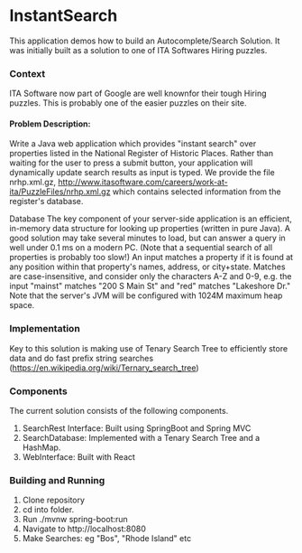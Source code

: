 # InstantSearch
This application demos how to build an Autocomplete/Search Solution. 
It was initially built as a solution to one of ITA Softwares Hiring puzzles.

### Context 
ITA Software now part of Google are well knownfor their tough Hiring puzzles. This is probably one of the easier puzzles on their site.

#### Problem Description:

Write a Java web application which provides "instant search" over properties listed in the National Register of Historic Places. Rather than waiting for the user to press a submit button, your application will dynamically update search results as input is typed. We provide the file nrhp.xml.gz, http://www.itasoftware.com/careers/work-at-ita/PuzzleFiles/nrhp.xml.gz which contains selected information from the register's database.

Database The key component of your server-side application is an efficient, in-memory data structure for looking up properties (written in pure Java). A good solution may take several minutes to load, but can answer a query in well under 0.1 ms on a modern PC. (Note that a sequential search of all properties is probably too slow!) An input matches a property if it is found at any position within that property's names, address, or city+state. Matches are case-insensitive, and consider only the characters A-Z and 0-9, e.g. the input "mainst" matches "200 S Main St" and "red" matches "Lakeshore Dr." Note that the server's JVM will be configured with 1024M maximum heap space.

### Implementation
Key to this solution is making use of Tenary Search Tree to efficiently store data and do fast prefix string searches (https://en.wikipedia.org/wiki/Ternary_search_tree)

### Components
The current solution consists of the following components. 

1. SearchRest Interface: Built using SpringBoot and Spring MVC
2. SearchDatabase: Implemented with a Tenary Search Tree and a HashMap. 
3. WebInterface: Built with React

### Building and Running
1. Clone repository
2. cd into folder. 
3. Run ./mvnw spring-boot:run
4. Navigate to http://localhost:8080 
5. Make Searches: eg "Bos", "Rhode Island" etc

